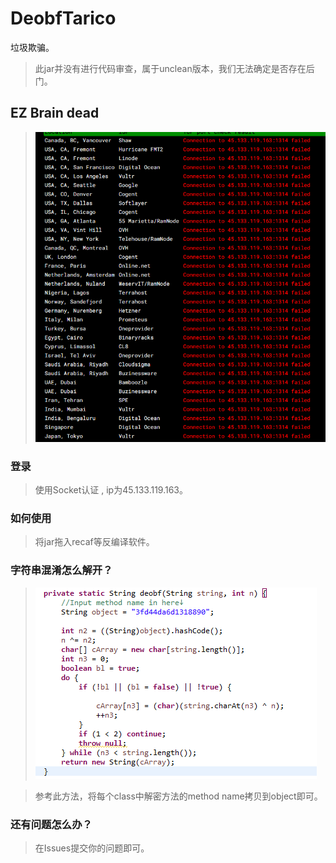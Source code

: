 # DeobfTarico
垃圾欺骗。

> 此jar并没有进行代码审查，属于unclean版本，我们无法确定是否存在后门。

## EZ Brain dead

> ![iq](https://raw.githubusercontent.com/PCZ-G0D/DeobfTarico/main/check%20ur%20iq.png)

### 登录
> 使用Socket认证 , ip为45.133.119.163。

### 如何使用
> 将jar拖入recaf等反编译软件。

### 字符串混淆怎么解开？
> ![参考这个方法解密即可](https://raw.githubusercontent.com/PCZ-G0D/DeobfTarico/main/StringDeobf.png)

> 参考此方法，将每个class中解密方法的method name拷贝到object即可。

### 还有问题怎么办？

> 在Issues提交你的问题即可。


